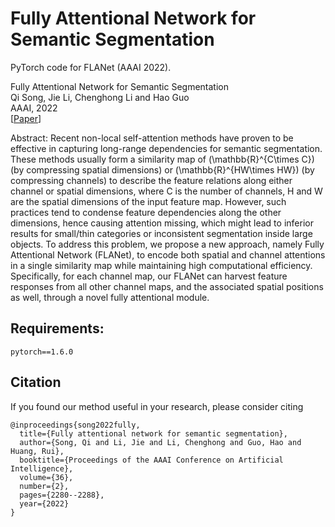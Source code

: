 # Fully Attentional Network for Semantic Segmentation

PyTorch code for FLANet (AAAI 2022).

Fully Attentional Network for Semantic Segmentation  
Qi Song, Jie Li, Chenghong Li and Hao Guo   
AAAI, 2022  
[[Paper](https://arxiv.org/abs/2112.04108)]

Abstract: Recent non-local self-attention methods have proven to be effective in capturing long-range dependencies for semantic segmentation. These methods usually form a similarity map of \(\mathbb{R}^{C\times C}\) (by compressing spatial dimensions) or \(\mathbb{R}^{HW\times HW}\) (by compressing channels) to describe the feature relations along either channel or spatial dimensions, where C is the number of channels, H and W are the spatial dimensions of the input feature map. However, such practices tend to condense feature dependencies along the other dimensions, hence causing attention missing, which might lead to inferior results for small/thin categories or inconsistent segmentation inside large objects. To address this problem, we propose a new approach, namely Fully Attentional Network (FLANet), to encode both spatial and channel attentions in a single similarity map while maintaining high computational efficiency. Specifically, for each channel map, our FLANet can harvest feature responses from all other channel maps, and the associated spatial positions as well, through a novel fully attentional module. 

## Requirements:
```
pytorch==1.6.0
```

## Citation
If you found our method useful in your research, please consider citing

```
@inproceedings{song2022fully,
  title={Fully attentional network for semantic segmentation},
  author={Song, Qi and Li, Jie and Li, Chenghong and Guo, Hao and Huang, Rui},
  booktitle={Proceedings of the AAAI Conference on Artificial Intelligence},
  volume={36},
  number={2},
  pages={2280--2288},
  year={2022}
}
```
